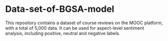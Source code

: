 # Data-set-of-BGSA-model
This repository contains a dataset of course reviews on the MOOC platform, with a total of 5,000 data. It can be used for aspect-level sentiment analysis, including positive, neutral and negative labels.
